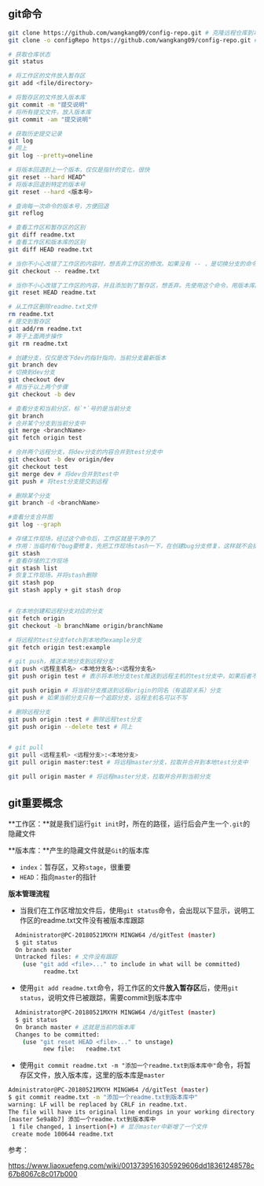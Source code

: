 ## git命令

```bash
git clone https://github.com/wangkang09/config-repo.git # 克隆远程仓库到本地
git clone -o configRepo https://github.com/wangkang09/config-repo.git # 克隆并指定主机名为configRepo，默认是origin

# 获取仓库状态
git status 

# 将工作区的文件放入暂存区
git add <file/directory> 

# 将暂存区的文件放入版本库
git commit -m "提交说明" 
# 将所有提交文件，放入版本库
git commit -am "提交说明" 

# 获取历史提交记录
git log 
# 同上
git log --pretty=oneline 

# 将版本回退到上一个版本，仅仅是指针的变化，很快
git reset --hard HEAD^ 
# 将版本回退到特定的版本号
git reset --hard <版本号> 

# 查询每一次命令的版本号，方便回退
git reflog 

# 查看工作区和暂存区的区别
git diff readme.txt 
# 查看工作区和版本库的区别
git diff HEAD readme.txt 

# 当你不小心改错了工作区的内容时，想丢弃工作区的修改。如果没有 -- ，是切换分支的命令
git checkout -- readme.txt 

# 当你不小心改错了工作区的内容，并且添加到了暂存区，想丢弃。先使用这个命令，用版本库的内容覆盖暂存区，在使用上面的命令，用暂存区的覆盖工作区。也可以直接提交后，在回退git reset --hard HEAD^
git reset HEAD readme.txt 

# 从工作区删除readme.txt文件
rm readme.txt 
# 提交到暂存区
git add/rm readme.txt 
# 等于上面两步操作
git rm readme.txt 

# 创建分支，仅仅是改下dev的指针指向，当前分支最新版本
git branch dev 
# 切换到dev分支
git checkout dev 
# 相当于以上两个步骤
git checkout -b dev 

# 查看分支和当前分区，标`*`号的是当前分支
git branch 
# 合并某个分支到当前分支中
git merge <branchName> 
git fetch origin test

# 合并两个远程分支，将dev分支的内容合并到test分支中
git checkout -b dev origin/dev
git checkout test
git merge dev # 将dev合并到test中
git push # 将test分支提交到远程

# 删除某个分支
git branch -d <branchName> 

#查看分支合并图
git log --graph 

# 存储工作现场，经过这个命令后，工作区就是干净的了
# 作用：当临时有个bug要修复，先把工作现场stash一下，在创建bug分支修复，这样就不会提示未提交的信息
git stash
# 查看存储的工作现场
git stash list 
# 恢复工作现场，并将stash删除
git stash pop 
git stash apply + git stash drop


# 在本地创建和远程分支对应的分支
git fetch origin 
git checkout -b branchName origin/branchName

# 将远程的test分支fetch到本地的example分支
git fetch origin test:example

# git push，推送本地分支到远程分支
git push <远程主机名> <本地分支名>:<远程分支名>
git push origin test # 表示将本地分支test推送到远程主机的test分支中，如果后者不存在，则会被新建

git push origin # 将当前分支推送到远程origin的同名（有追踪关系）分支
git push # 如果当前分支只有一个追踪分支，远程主机名可以不写

# 删除远程分支
git push origin :test # 删除远程test分支
git push origin --delete test # 同上


# git pull
git pull <远程主机> <远程分支>:<本地分支>
git pull origin master:test # 将远程master分支，拉取并合并到本地test分支中

git pull origin master # 将远程master分支，拉取并合并到当前分支

```







## git重要概念

**工作区：**就是我们运行`git init`时，所在的路径，运行后会产生一个`.git`的隐藏文件

**版本库：**产生的隐藏文件就是`Git`的版本库

* `index`：暂存区，又称`stage`，很重要
* `HEAD`：指向`master`的指针



**版本管理流程**

* 当我们在工作区增加文件后，使用`git status`命令，会出现以下显示，说明工作区的readme.txt文件没有被版本库跟踪
```bash
  Administrator@PC-20180521MXYH MINGW64 /d/gitTest (master)
  $ git status
  On branch master
  Untracked files: # 文件没有跟踪
    (use "git add <file>..." to include in what will be committed)
          readme.txt
```

* 使用`git add readme.txt`命令，将工作区的文件**放入暂存区**后，使用`git status`，说明文件已被跟踪，需要commit到版本库中
```bash
  Administrator@PC-20180521MXYH MINGW64 /d/gitTest (master)
  $ git status
  On branch master # 这就是当前的版本库
  Changes to be committed:
    (use "git reset HEAD <file>..." to unstage)
          new file:   readme.txt
```

* 使用`git commit readme.txt -m "添加一个readme.txt到版本库中"`命令，将暂存区文件，放入版本库，这里的版本库是`master`
```bash
Administrator@PC-20180521MXYH MINGW64 /d/gitTest (master)
$ git commit readme.txt -m "添加一个readme.txt到版本库中"
warning: LF will be replaced by CRLF in readme.txt.
The file will have its original line endings in your working directory. # 这个是windows和linux换行符的差异，现在可忽略
[master 5e9a8b7] 添加一个readme.txt到版本库中
 1 file changed, 1 insertion(+) # 显示master中新增了一个文件
 create mode 100644 readme.txt
```



参考：

https://www.liaoxuefeng.com/wiki/0013739516305929606dd18361248578c67b8067c8c017b000